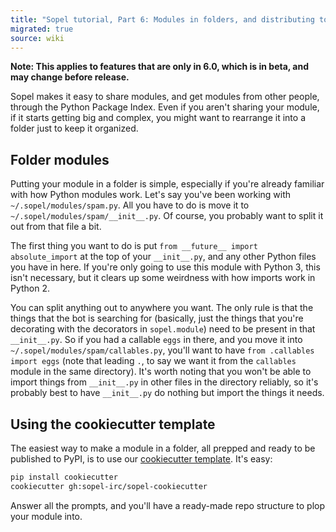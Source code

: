 ```yaml
---
title: "Sopel tutorial, Part 6: Modules in folders, and distributing to PyPI"
migrated: true
source: wiki
---
```


**Note: This applies to features that are only in 6.0, which is in beta, and
may change before release.**

Sopel makes it easy to share modules, and get modules from other people,
through the Python Package Index. Even if you aren't sharing your module, if it
starts getting big and complex, you might want to rearrange it into a folder
just to keep it organized.

## Folder modules

Putting your module in a folder is simple, especially if you're already
familiar with how Python modules work. Let's say you've been working with
`~/.sopel/modules/spam.py`. All you have to do is move it to
`~/.sopel/modules/spam/__init__.py`. Of course, you probably want to split it
out from that file a bit.

The first thing you want to do is put `from __future__ import absolute_import`
at the top of your `__init__.py`, and any other Python files you have in here.
If you're only going to use this module with Python 3, this isn't necessary,
but it clears up some weirdness with how imports work in Python 2.

You can split anything out to anywhere you want. The only rule is that the
things that the bot is searching for (basically, just the things that you're
decorating with the decorators in `sopel.module`) need to be present in that
`__init__.py`. So if you had a callable `eggs` in there, and you move it into
`~/.sopel/modules/spam/callables.py`, you'll want to have
`from .callables import eggs` (note that leading `.`, to say we want it from
the `callables` module in the same directory). It's worth noting that you won't
be able to import things from `__init__.py` in other files in the directory
reliably, so it's probably best to have `__init__.py` do nothing but import the
things it needs.

## Using the cookiecutter template

The easiest way to make a module in a folder, all prepped and ready to be
published to PyPI, is to use our
[cookiecutter template](https://github.com/sopel-irc/sopel-cookiecutter). It's
easy:

```sh
pip install cookiecutter
cookiecutter gh:sopel-irc/sopel-cookiecutter
```

Answer all the prompts, and you'll have a ready-made repo structure to plop
your module into.
